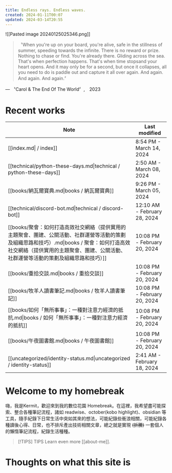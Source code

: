 ```yaml
---
title: Endless rays. Endless waves.
created: 2024-01-11T00:07
updated: 2024-03-14T20:55
---
```

![[Pasted image 20240125025346.png]]
>〝When you're up on your board, you're alive, safe in the stillness of summer, speeding towards the infinite. There is no reward or prize. Nothing to chase or find. You're already there. Gliding across the sea. That's when perfection happens. That's when time stopsand your heart opens. And it may only be for a second, but once it collapses, all you need to do is paddle out and capture it all over again. And again. And again. And again.〞

— 〝Carol & The End Of The World〞,　2023


# Recent works
| Note                                                                                                                          | Last modified                |
| ----------------------------------------------------------------------------------------------------------------------------- | ---------------------------- |
| [[index.md\| / index]]                                                                                                        | 8:54 PM - March 14, 2024     |
| [[technical/python-these-days.md\|technical / python-these-days]]                                                             | 2:50 AM - March 08, 2024     |
| [[books/納瓦爾寶典.md\|books / 納瓦爾寶典]]                                                                                             | 9:26 PM - March 05, 2024     |
| [[technical/discord-bot.md\|technical / discord-bot]]                                                                         | 12:10 AM - February 28, 2024 |
| [[books/聚會：如何打造高效社交網絡（提供實用的主題聚會、團建、公關活動、社群運營等活動的策劃及組織思路和技巧）.md\|books / 聚會：如何打造高效社交網絡（提供實用的主題聚會、團建、公關活動、社群運營等活動的策劃及組織思路和技巧）]] | 10:08 PM - February 20, 2024 |
| [[books/重拾交談.md\|books / 重拾交談]]                                                                                               | 10:08 PM - February 20, 2024 |
| [[books/牧羊人讀書筆記.md\|books / 牧羊人讀書筆記]]                                                                                         | 10:08 PM - February 20, 2024 |
| [[books/如何「無所事事」：一種對注意力經濟的抵抗.md\|books / 如何「無所事事」：一種對注意力經濟的抵抗]]                                                               | 10:08 PM - February 20, 2024 |
| [[books/午夜圖書館.md\|books / 午夜圖書館]]                                                                                             | 10:08 PM - February 20, 2024 |
| [[uncategorized/identity-status.md\|uncategorized / identity-status]]                                                         | 2:41 AM - February 18, 2024  |
# Welcome to my homebreak

嗨，我是Kermit，歡迎來到我的數位花園 Homebreak。在這裡，我希望盡可能探索、整合各種筆記流程，諸如 readwise、october(kobo highlight)、obsidian 等工具，隨手紀錄下日常生活中突如其來的想法，可能紀錄些衝浪相關，可能紀錄各種讀後心得、日常，也不排斥產出技術相關文章，總之就是實現 ~~(折騰)~~ 一套個人的懶惰筆記流程，紀錄生活種種。

> [!TIPS] TIPS 
> Learn even more  [[about-me]].

# Thoughts on what this site is





